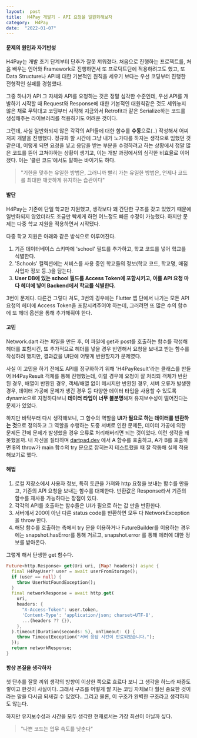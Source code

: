 ```yaml
---
layout:  post
title:  H4Pay 개발기 - API 요청을 일원화해보자
category:  H4Pay
date:  "2022-01-07"
---
```

#### 문제의 원인과 자기반성
H4Pay는 개발 초기 단계부터 단추가 잘못 끼워졌다. 처음으로 진행하는 프로젝트를, 처음 배우는 언어와 Framework로 진행하면서 또 프로덕트단에 적용하려고도 했고, 또 Data Structure나 API에 대한 기본적인 원칙을 세우기 보다는 우선 코딩부터 진행한 전형적인 실패를 경험했다.

그중 하나가 API 그 자체와 API를 요청하는 것은 정말 심각한 수준인데, 우선 API를 개발하기 시작할 때 Request와 Response에 대한 기본적인 대원칙같은 것도 세워놓지 않은 채로 무턱대고 코딩부터 시작해 지금와서 Retrofit과 같은 Serialize하는 코드를 생성해주는 라이브러리를 적용하기도 어려운 것이다.

그런데, 사실 일반화되지 않은 각각의 API들에 대한 함수를 **수동**으로(..) 작성해서 어찌저찌 개발을 진행했다. 정규화 할 시간에 그냥 내가 노가다를 하자는 생각으로 임했던 것 같은데, 이렇게 되면 요청을 넣고 응답을 받는 부분을 수정하려고 하는 상황에서 정말 많은 코드를 뜯어 고쳐야하는 상황이 생기고, 이는 개발 과정에서의 심각한 비효율로 이어졌다. 이는 '클린 코드'에서도 말하는 바이기도 하다.

> "기한을 맞추는 유일한 방법은, 그러니까 빨리 가는 유일한 방법은, 언제나 코드를 최대한 깨끗하게 유지하는 습관이다"

#### 발단
H4Pay는 기존에 단일 학교만 지원했고, 생각보다 꽤 간단한 구조를 갖고 있었기 때문에 일반화되지 않았더라도 조금만 빡세게 하면 어느정도 빠른 수정이 가능했다. 하지만 문제는 다중 학교 지원을 적용하면서 시작됐다.

다중 학교 지원은 아래와 같은 방식으로 이루어진다.

1. 기존 데이터베이스 스키마에 'school' 필드를 추가하고, 학교 코드를 넣어 학교를 식별한다.
2. 'Schools' 컬렉션에는 서비스를 사용 중인 학교들의 정보(학교 코드, 학교명, 매점 사업자 정보 등..)을 담는다.
3. **User DB에 있는 school 필드를 Access Token에 포함시키고, 이를 API 요청 마다 헤더에 넣어 Backend에서 학교를 식별한다.**

3번이 문제다. 다른건 그렇다 쳐도, 3번의 경우에는 Flutter 앱 단에서 나가는 모든 API 요청의 헤더에 Access Token을 포함시켜주어야 하는데, 그러려면 또 많은 수의 함수에 또 헤더 옵션을 통해 추가해줘야 한다.

#### 고민
Network.dart 라는 파일을 만든 후, 이 파일에 get과 post를 호출하는 함수를 작성해 헤더를 포함시킨, 또 추가적으로 헤더를 넣을 경우 반영해서 요청을 보내고 받는 함수를 작성하려 했지만, 결과값을 UI단에 어떻게 반환할지가 문제였다.

사실 이 고민을 하기 전에도 API를 정규화하기 위해 'H4PayResult'라는 클래스를 만들어 H4PayResult 객체를 통해 진행했는데, 이럴 경우에 요청이 잘 처리되 객체가 반환된 경우, 배열이 반환된 경우, 객체/배열 없이 메시지만 반환된 경우, 서버 오류가 발생한 경우, 데이터 가공에 문제가 생긴 경우 등 다양한 데이터 타입을 사용할 수 있도록 dynamic으로 지정하다보니 **데이터 타입이 너무 불분명**해져 유지보수성이 떨어진다는 문제가 있었다.

하지만 바닥부터 다시 생각해보니, 그 함수의 역할을 **UI가 필요로 하는 데이터를 반환하는 것**으로 정의하고 그 역할을 수행하는 도중 서버로 인한 문제든, 데이터 가공에 의한 문제든 간에 문제가 발생했을 경우 오류로 처리해버리면 되는 것이었다. 이런 생각을 왜 못했을까. 내 자신을 질타하며 [dartpad.dev](https://dartpad.dev) 에서 A 함수를 호출하고, A가 B를 호출하면 B의 throw가 main 함수의 try 문으로 잡히는지 테스트했을 때 잘 작동해 실제 적용해보기로 했다.
#### 해법
1. 로컬 저장소에서 사용자 정보, 특히 토큰을 가져와 http 요청을 보내는 함수를 만들고, 기존의 API 요청을 보내는 함수를 대체한다. 반환값은 Response라서 기존의 함수를 재사용 가능하다는 장점이 있다.
2. 각각의 API를 호출하는 함수들은 UI가 필요로 하는 값 만을 반환한다.
3. 서버에서 200이 아닌 다른 status code를 반환하면 모두 다 NetworkException을 throw 한다.
4. 해당 함수를 호출하는 측에서 try 문을 이용하거나 FutureBuilder를 이용하는 경우에는 snapshot.hasError를 통해 거르고, snapshot.error 를 통해 에러에 대한 정보를 받아온다.

그렇게 해서 탄생한 get 함수다.
``` dart
Future<http.Response> get(Uri uri, {Map? headers}) async {
  final H4PayUser? user = await userFromStorage();
  if (user == null) {
    throw UserNotFoundException();
  }
  final networkResponse = await http.get(
    uri,
    headers: {
      "X-Access-Token": user.token,
      'Content-Type': 'application/json; charset=UTF-8',
      ...(headers ?? {}),
    },
  ).timeout(Duration(seconds: 5), onTimeout: () {
    throw TimeoutException("서버 응답 시간이 만료되었습니다.");
  });
  return networkResponse;
}
```

#### 항상 본질을 생각하자
첫 단추를 잘못 끼워 생각의 방향이 이상한 쪽으로 흐르다 보니 그 생각을 하느라 짜증도 쌓이고 한것이 사실이다. 그래서 구조를 어떻게 짤 지는 코딩 자체보다 훨씬 중요한 것이라는 말을 다시금 되새길 수 있었다.. 그리고 물론, 이 구조가 완벽한 구조라고 생각하지도 않는다.

하지만 유지보수성과 시간을 모두 생각한 현재로서는 가장 최선이 아닐까 싶다.
> "나쁜 코드는 업무 속도를 낮춘다"